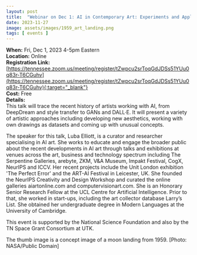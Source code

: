 ```yaml
---
layout: post
title:  "Webinar on Dec 1: AI in Contemporary Art: Experiments and Applications"
date: 2023-11-27
image: assets/images/1959_art_landing.png
tags: [ events ]
---
```



**When:** Fri, Dec 1, 2023 4-5pm Eastern   
**Location:** Online   
**Registration Link:** [https://tennessee.zoom.us/meeting/register/tZwpcu2srToqGdJDSs51YUu0q83r-T6CGuhv](https://tennessee.zoom.us/meeting/register/tZwpcu2srToqGdJDSs51YUu0q83r-T6CGuhv){:target="_blank"}     
**Cost:** Free  
**Details:**    
This talk will trace the recent history of artists working with AI, from DeepDream and style transfer to GANs and DALL·E. It will present a variety of artistic approaches including developing new aesthetics, working with own drawings as datasets and coming up with unusual concepts.

The speaker for this talk, Luba Elliott, is a curator and researcher specialising in AI art. She works to educate and engage the broader public about the recent developments in AI art through talks and exhibitions at venues across the art, business and technology spectrum including The Serpentine Galleries, arebyte, ZKM, V&A Museum, Impakt Festival, CogX, NeurIPS and ICCV. Her recent projects include the Unit London exhibition 'The Perfect Error' and the ART-AI Festival in Leicester, UK. She founded the NeurIPS Creativity and Design Workshop and curated the online galleries aiartonline.com and computervisionart.com. She is an Honorary Senior Research Fellow at the UCL Centre for Artificial Intelligence. Prior to that, she worked in start-ups, including the art collector database Larry’s List. She obtained her undergraduate degree in Modern Languages at the University of Cambridge.

This event is supported by the National Science Foundation and also by the TN Space Grant Consortium at UTK.

The thumb image is a concept image of a moon landing from 1959. [Photo: NASA/Public Domain]
<br/>
<br/>
<br/>


